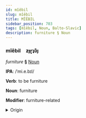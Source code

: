 ```yaml
---
id: mîêbil
slug: mîêbil
title: MÎÊBIL
sidebar_position: 703
tags: [mîêbil, Noun, Balto-Slavic]
description: furniture § Noun
---
```


### mîêbil&emsp;<span kind="abugida">ƶɟɽʇʋ͊ȷ</span>

*furniture* **§** [Noun](../../tags/Noun)

**IPA**: /ˈmi.e.bɪl/

**Verb**: to be furniture

**Noun**: furniture

**Modifier**: furniture-related

<details>
    <summary>Origin</summary>
    Russian ме́бель mébelʹ [ˈmʲebʲɪlʲ]<br/>
    <em>Balto-Slavic Language Family</em>
</details>